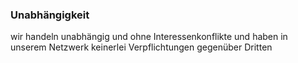 ### Unabhängigkeit
wir handeln unabhängig und ohne Interessenkonflikte und haben in unserem Netzwerk keinerlei Verpflichtungen gegenüber Dritten





